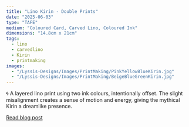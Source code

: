 ```yaml
---
title: "Lino Kirin - Double Prints"
date: "2025-06-03"
type: "TAFE"
medium: "Coloured Card, Carved Lino, Coloured Ink"
dimensions: "14.8cm x 21cm"
tags:
  - lino
  - carvedlino
  - Kirin
  - printmaking
images:
  - "/Lyssis-Designs/Images/PrintMaking/PinkYellowBlueKirin.jpg"
  - "/Lyssis-Designs/Images/PrintMaking/BeigeBlueGreenKirin.jpg"
---
```


:cyclone: A layered lino print using two ink colours, intentionally offset. The slight misalignment creates a sense of motion and energy, giving the mythical Kirin a dreamlike presence.

[Read blog post](#/blog/Printmaking/Completed-Pieces/Lino-Kirin)
